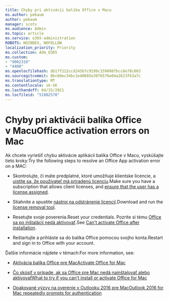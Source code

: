 ```yaml
---
title: Chyby pri aktivácii balíka Office v Macu
ms.author: pebaum
author: pebaum
manager: scotv
ms.audience: Admin
ms.topic: article
ms.service: o365-administration
ROBOTS: NOINDEX, NOFOLLOW
localization_priority: Priority
ms.collection: Adm_O365
ms.custom:
- "9002310"
- "4488"
ms.openlocfilehash: db17f222ccd245b7c9199c159098fbcc8e78c003
ms.sourcegitcommit: 8bc60ec34bc1e40685e3976576e04a2623f63a7c
ms.translationtype: MT
ms.contentlocale: sk-SK
ms.lasthandoff: 04/15/2021
ms.locfileid: "51802578"
---
```

# <a name="office-activation-errors-on-mac"></a><span data-ttu-id="e41fe-102">Chyby pri aktivácii balíka Office v Macu</span><span class="sxs-lookup"><span data-stu-id="e41fe-102">Office activation errors on Mac</span></span>

<span data-ttu-id="e41fe-103">Ak chcete vyriešiť chybu aktivácie aplikácií balíka Office v Macu, vyskúšajte tieto kroky:</span><span class="sxs-lookup"><span data-stu-id="e41fe-103">Try the following steps to resolve an Office App activation error on a MAC:</span></span>

- <span data-ttu-id="e41fe-104">Skontrolujte, či máte predplatné, ktoré umožňuje klientske licencie, a [uistite sa, že používateľ má priradenú licenciu](https://docs.microsoft.com/microsoft-365/admin/add-users/add-users).</span><span class="sxs-lookup"><span data-stu-id="e41fe-104">Make sure you have a subscription that allows client licenses, and [ensure that the user has a license assigned](https://docs.microsoft.com/microsoft-365/admin/add-users/add-users).</span></span>

- <span data-ttu-id="e41fe-105">Stiahnite a spustite [nástroj na odstránenie licencií](https://support.office.com/article/how-to-remove-office-license-files-on-a-mac-b032c0f6-a431-4dad-83a9-6b727c03b193).</span><span class="sxs-lookup"><span data-stu-id="e41fe-105">Download and run the [license removal tool](https://support.office.com/article/how-to-remove-office-license-files-on-a-mac-b032c0f6-a431-4dad-83a9-6b727c03b193).</span></span>

- <span data-ttu-id="e41fe-106">Resetujte svoje poverenia.</span><span class="sxs-lookup"><span data-stu-id="e41fe-106">Reset your credentials.</span></span> <span data-ttu-id="e41fe-107">Pozrite si tému [Office sa po inštalácii nedá aktivovať](https://support.office.com/article/5efba2b4-b1e6-4e5f-bf3c-6ab945d03dea#bkmk_cantactivate).</span><span class="sxs-lookup"><span data-stu-id="e41fe-107">See [Can't activate Office after installation](https://support.office.com/article/5efba2b4-b1e6-4e5f-bf3c-6ab945d03dea#bkmk_cantactivate).</span></span>

- <span data-ttu-id="e41fe-108">Reštartujte a prihláste sa do balíka Office pomocou svojho konta.</span><span class="sxs-lookup"><span data-stu-id="e41fe-108">Restart and sign in to Office with your account.</span></span>

<span data-ttu-id="e41fe-109">Ďalšie informácie nájdete v témach:</span><span class="sxs-lookup"><span data-stu-id="e41fe-109">For more information, see:</span></span>

- [<span data-ttu-id="e41fe-110">Aktivácia balíka Office pre Mac</span><span class="sxs-lookup"><span data-stu-id="e41fe-110">Activate Office for Mac</span></span>](https://support.office.com/article/activate-office-for-mac-7f6646b1-bb14-422a-9ad4-a53410fcefb2)

- [<span data-ttu-id="e41fe-111">Čo skúsiť v prípade, ak sa Office pre Mac nedá nainštalovať alebo aktivovať</span><span class="sxs-lookup"><span data-stu-id="e41fe-111">What to try if you can't install or activate Office for Mac</span></span>](https://support.office.com/article/5efba2b4-b1e6-4e5f-bf3c-6ab945d03dea#picktab=activation)

- [<span data-ttu-id="e41fe-112">Opakované výzvy na overenie v Outlooku 2016 pre Mac</span><span class="sxs-lookup"><span data-stu-id="e41fe-112">Outlook 2016 for Mac repeatedly prompts for authentication</span></span>](https://docs.microsoft.com/outlook/troubleshoot/sign-in/repeated-prompts-authentication)
